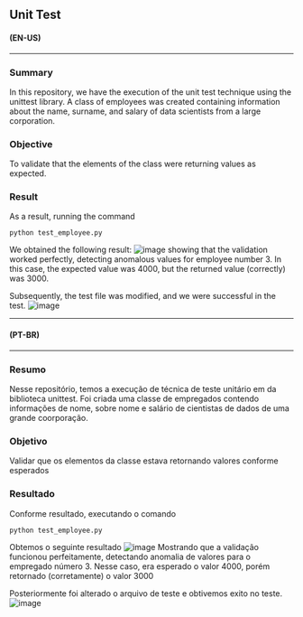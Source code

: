 ## Unit Test

#### (EN-US)
---
### Summary
In this repository, we have the execution of the unit test technique using the unittest library. A class of employees was created containing information about the name, surname, and salary of data scientists from a large corporation.

### Objective
To validate that the elements of the class were returning values as expected.

### Result
As a result, running the command
```
python test_employee.py
```
We obtained the following result:
![image](https://user-images.githubusercontent.com/100801745/225204305-01e7f0be-e4a7-480f-8f6b-f1ed6d03f38b.png)
showing that the validation worked perfectly, detecting anomalous values for employee number 3. In this case, the expected value was 4000, but the returned value (correctly) was 3000.

Subsequently, the test file was modified, and we were successful in the test.
![image](https://user-images.githubusercontent.com/100801745/225204558-fd3e0555-c7ab-480e-9e8d-556888f6cc7f.png)

---
#### (PT-BR)
---
### Resumo
Nesse repositório, temos a execução de técnica de teste unitário em da biblioteca unittest. 
Foi criada uma classe de empregados contendo informações de nome, sobre nome e salário
de cientistas de dados de uma grande coorporação.

### Objetivo
Validar que os elementos da classe estava retornando valores conforme esperados

### Resultado
Conforme resultado, executando o comando 
```
python test_employee.py
```
Obtemos o seguinte resultado
![image](https://user-images.githubusercontent.com/100801745/225204305-01e7f0be-e4a7-480f-8f6b-f1ed6d03f38b.png)
Mostrando que a validação funcionou perfeitamente, detectando anomalia de valores para o empregado número 3.
Nesse caso, era esperado o valor 4000, porém retornado (corretamente) o valor 3000

Posteriormente foi alterado o arquivo de teste e obtivemos exito no teste.
![image](https://user-images.githubusercontent.com/100801745/225204558-fd3e0555-c7ab-480e-9e8d-556888f6cc7f.png)
